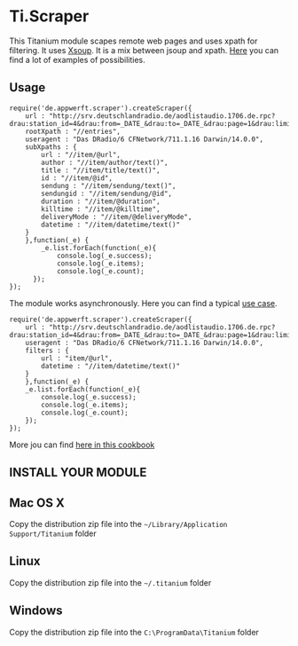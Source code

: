 Ti.Scraper
=========

This Titanium module scapes remote web pages and uses xpath for filtering. It uses [Xsoup](https://github.com/code4craft/xsoup). It is a mix between jsoup and xpath. [Here](https://github.com/code4craft/xsoup/blob/master/src/test/java/us/codecraft/xsoup/XsoupTest.java) you can find a lot of examples of possibilities.


Usage
----

~~~
require('de.appwerft.scraper').createScraper({
    url : "http://srv.deutschlandradio.de/aodlistaudio.1706.de.rpc?drau:station_id=4&drau:from=_DATE_&drau:to=_DATE_&drau:page=1&drau:limit=500",
    rootXpath : "//entries",
    useragent : "Das DRadio/6 CFNetwork/711.1.16 Darwin/14.0.0",
    subXpaths : {
        url : "//item/@url",
        author : "//item/author/text()",
        title : "//item/title/text()",
        id : "//item/@id",
        sendung : "//item/sendung/text()",
        sendungid : "//item/sendung/@id",
        duration : "//item/@duration",
        killtime : "//item/@killtime",
        deliveryMode : "//item/@deliveryMode",	
        datetime : "//item/datetime/text()" 
    }
    },function(_e) {
        _e.list.forEach(function(_e){
            console.log(_e.success);
            console.log(_e.items);
            console.log(_e.count);
      });
});
~~~

The module works asynchronously. Here you can find a typical [use case](https://github.com/AppWerft/DLRmediathek/blob/master/Resources/controls/earlybird.adapter.js    ). 


~~~
require('de.appwerft.scraper').createScraper({
    url : "http://srv.deutschlandradio.de/aodlistaudio.1706.de.rpc?drau:station_id=4&drau:from=_DATE_&drau:to=_DATE_&drau:page=1&drau:limit=500",
    useragent : "Das DRadio/6 CFNetwork/711.1.16 Darwin/14.0.0",
    filters : {
        url : "item/@url",
        datetime : "//item/datetime/text()" 
    }
    },function(_e) {
    _e.list.forEach(function(_e){
        console.log(_e.success);
        console.log(_e.items);
        console.log(_e.count);
    }); 
});
~~~
More jou can find [here in this cookbook](https://jsoup.org/cookbook/extracting-data/selector-syntax)


INSTALL YOUR MODULE
-------------------

Mac OS X
--------
Copy the distribution zip file into the `~/Library/Application Support/Titanium` folder

Linux
-----
Copy the distribution zip file into the `~/.titanium` folder

Windows
-------
Copy the distribution zip file into the `C:\ProgramData\Titanium` folder


